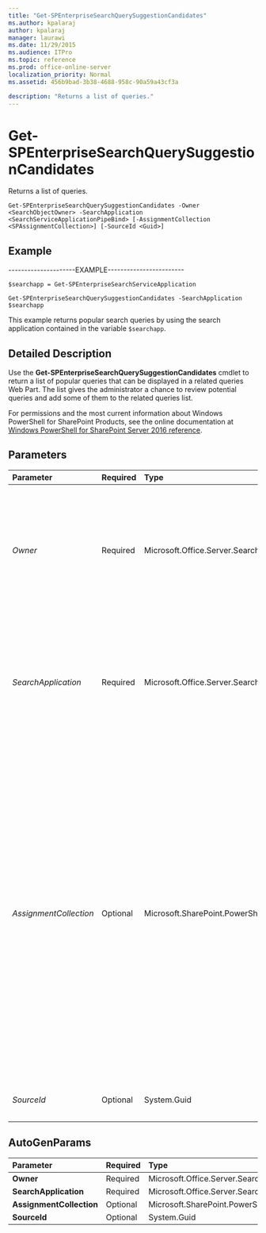 ```yaml
---
title: "Get-SPEnterpriseSearchQuerySuggestionCandidates"
ms.author: kpalaraj
author: kpalaraj
manager: laurawi
ms.date: 11/29/2015
ms.audience: ITPro
ms.topic: reference
ms.prod: office-online-server
localization_priority: Normal
ms.assetid: 456b9bad-3b38-4688-958c-90a59a43cf3a

description: "Returns a list of queries."
---
```


# Get-SPEnterpriseSearchQuerySuggestionCandidates

Returns a list of queries.
  
```
Get-SPEnterpriseSearchQuerySuggestionCandidates -Owner <SearchObjectOwner> -SearchApplication <SearchServiceApplicationPipeBind> [-AssignmentCollection <SPAssignmentCollection>] [-SourceId <Guid>]

```

## Example

---------------------EXAMPLE------------------------
  
```
$searchapp = Get-SPEnterpriseSearchServiceApplication
```

```
Get-SPEnterpriseSearchQuerySuggestionCandidates -SearchApplication $searchapp
```

This example returns popular search queries by using the search application contained in the variable  `$searchapp`.
  
## Detailed Description

Use the **Get-SPEnterpriseSearchQuerySuggestionCandidates** cmdlet to return a list of popular queries that can be displayed in a related queries Web Part. The list gives the administrator a chance to review potential queries and add some of them to the related queries list. 
  
For permissions and the most current information about Windows PowerShell for SharePoint Products, see the online documentation at [Windows PowerShell for SharePoint Server 2016 reference](https://go.microsoft.com/fwlink/p/?LinkId=671715). 
  
## Parameters

|**Parameter**|**Required**|**Type**|**Description**|
|:-----|:-----|:-----|:-----|
| _Owner_ <br/> |Required  <br/> |Microsoft.Office.Server.Search.Administration.SearchObjectOwner  <br/> |Specifies the search object owner that defines the scope at which the corresponding **LanguageResourcePhrase** is created.  <br/> The owner must be one of the following valid levels:  <br/> - Search Service Application  <br/> - Site Subscription  <br/> - Site Collection  <br/> - Site  <br/> |
| _SearchApplication_ <br/> |Required  <br/> |Microsoft.Office.Server.Search.Cmdlet.SearchServiceApplicationPipeBind  <br/> |Specifies the search application that contains the query topology.  <br/> The type must be a valid GUID, in the form 12345678-90ab-cdef-1234-567890bcdefgh; a valid search application name (for example, SearchApp1); or an instance of a valid **SearchServiceApplication** object.  <br/> |
| _AssignmentCollection_ <br/> |Optional  <br/> |Microsoft.SharePoint.PowerShell.SPAssignmentCollection  <br/> |Manages objects for the purpose of proper disposal. Use of objects, such as **SPWeb** or **SPSite**, can use large amounts of memory and use of these objects in Windows PowerShell scripts requires proper memory management. Using the **SPAssignment** object, you can assign objects to a variable and dispose of the objects after they are needed to free up memory. When **SPWeb**, **SPSite**, or **SPSiteAdministration** objects are used, the objects are automatically disposed of if an assignment collection or the **Global** parameter is not used.  <br/> > [!NOTE]> When the **Global** parameter is used, all objects are contained in the global store. If objects are not immediately used, or disposed of by using the **Stop-SPAssignment** command, an out-of-memory scenario can occur.           |
| _SourceId_ <br/> |Optional  <br/> |System.Guid  <br/> |Identifies the search result source for which the **LanguageResourcePhrase** applies to.  <br/> |
   
## AutoGenParams

|**Parameter**|**Required**|**Type**|**Description**|
|:-----|:-----|:-----|:-----|
|**Owner** <br/> |Required  <br/> |Microsoft.Office.Server.Search.Administration.SearchObjectOwner  <br/> ||
|**SearchApplication** <br/> |Required  <br/> |Microsoft.Office.Server.Search.Cmdlet.SearchServiceApplicationPipeBind  <br/> ||
|**AssignmentCollection** <br/> |Optional  <br/> |Microsoft.SharePoint.PowerShell.SPAssignmentCollection  <br/> ||
|**SourceId** <br/> |Optional  <br/> |System.Guid  <br/> ||
   

